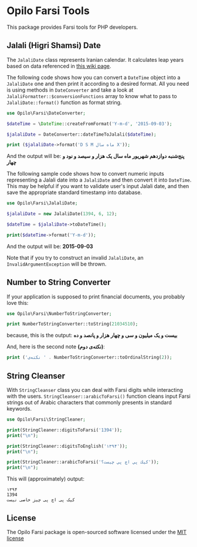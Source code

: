 # Opilo Farsi Tools
This package provides Farsi tools for PHP developers.
## Jalali (Higri Shamsi) Date
The `JalaliDate` class represents Iranian calendar. It calculates leap years based on data referenced in [this wiki page](https://fa.wikipedia.org/wiki/گاه‌شماری_رسمی_ایران).

The following code shows how you can convert a `DateTime` object into a `JalaliDate` one and then print it according to a desired format.
All you need is using methods in `DateConverter` and take a look at `JalaliFormatter::$conversionFunctions` array to know what to pass to `JalaliDate::format()` function as format string.

```php
use Opilo\Farsi\DateConverter;

$dateTime = \DateTime::createFromFormat('Y-m-d', '2015-09-03');

$jalaliDate = DateConverter::dateTimeToJalali($dateTime);

print ($jalaliDate->format('D S M ماه سال X'));
```

And the output will be: **پنج‌شنبه دوازدهم شهریور ماه سال یک هزار و سیصد و نود و چهار**

The following sample code shows how to convert numeric inputs representing a Jalali date into a `JalaliDate` and then convert it into `DateTime`.
This may be helpful if you want to validate user's input Jalali date, and then save the appropriate standard timestamp into database.

```php
use Opilo\Farsi\JalaliDate;

$jalaliDate = new JalaliDate(1394, 6, 12);

$dateTime = $jalaliDate->toDateTime();

print($dateTime->format('Y-m-d'));
```

And the output will be: **2015-09-03**

Note that if you try to construct an invalid `JalaliDate`, an `InvalidArgumentException` will be thrown.

## Number to String Converter
If your application is supposed to print financial documents, you probably love this:

```php
use Opilo\Farsi\NumberToStringConverter;

print NumberToStringConverter::toString(21034510);
```
because, this is the output: **بیست و یک میلیون و سی و چهار هزار و پانصد و ده**

And, here is the second note **(نکته‌ی دوم)**:

```php
print ('نکته‌ی ' . NumberToStringConverter::toOrdinalString(2));
```

## String Cleanser
With `StringCleanser` class you can deal with Farsi digits while interacting with the users.
`StringCleanser::arabicToFarsi()` function cleans input Farsi strings out of Arabic characters that commonly presents in standard keywords.

```php
use Opilo\Farsi\StringCleaner;

print(StringCleaner::digitsToFarsi('1394'));
print("\n");

print(StringCleaner::digitsToEnglish('۱۳۹۴'));
print("\n");

print(StringCleaner::arabicToFarsi('كيك پي اچ پي چيست؟'));
print("\n");
```

This will (approximately) output:

    ۱۳۹۴
    1394
    کیک پی اچ پی چیز خاصی نیست

## License

The Opilo Farsi package is open-sourced software licensed under the [MIT license](http://opensource.org/licenses/MIT)
